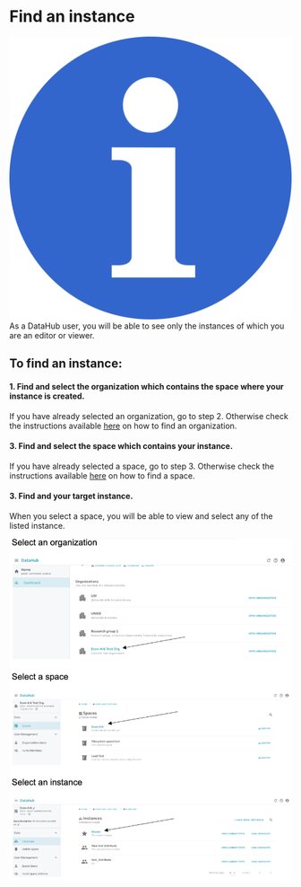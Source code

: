 # Find an instance

![](../.gitbook/assets/info_simple.svg.png)As a DataHub user, you will be able to see only the instances of which you are an editor or viewer.

## To find an instance:

#### 1. Find and select the organization which contains the space where your instance is created.

If you have already selected an organization, go to step 2. Otherwise check the instructions available [here](find-an-organization.md) on how to find an organization.

#### 3. Find and select the space which contains your instance.

If you have already selected a space, go to step 3. Otherwise check the instructions available [here](find-a-space.md) on how to find a space.

#### 3. Find and your target instance.

When you select a space, you will be able to view and select any of the listed instance.

 

![](../.gitbook/assets/screen-shot-2019-09-25-at-3.51.41-pm-2.png)







